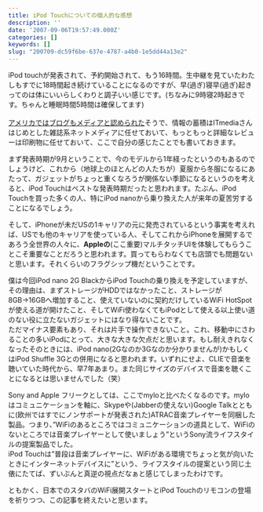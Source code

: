 ```yaml
---
title: iPod Touchについての個人的な感想
description: ''
date: '2007-09-06T19:57:49.000Z'
categories: []
keywords: []
slug: "200709-dc59f6be-637e-4787-a4b0-1e5dd44a13e2"
---
```

iPod touchが発表されて、予約開始されて、もう16時間。生中継を見ていたわたしもすでに18時間起き続けていることになるのですが、早(過ぎ)寝早(過ぎ)起きってのは体にいいらしくわりと調子いい感じです。(ちなみに9時寝2時起きです。ちゃんと睡眠時間5時間は確保してます)  
[  
アメリカではブログもメディアと認められた](http://jp.techcrunch.com/archives/fec-determines-that-blogs-count-as-media/)そうで、情報の蓄積はITmediaさんはじめとした雑誌系ネットメディアに任せておいて、もっともっと詳細なレビューは印刷物に任せておいて、ここで自分の感じたことでも書いておきます。

まず発表時期が9月ということで、今のモデルから1年経ったというのもあるのでしょうけど、これから（地球上のほとんどの人たちが）夏服から冬服になるにあたって、ガジェットがちょっと重くなろうが関係ない季節になるというのを考えると、iPod Touchはベストな発表時期だったと思われます。たぶん、iPod Touchを買った多くの人、特にiPod nanoから乗り換えた人が来年の夏苦労することになるでしょう。

そして、iPhoneが未だUSの1キャリアの元に発売されているという事実を考えれば、USでも他のキャリアを使っている人、そしてこれからiPhoneを展開するであろう全世界の人々に、**Appleの**(ここ重要)マルチタッチUIを体験してもらうことこそ重要なことだろうと思われます。買ってもらわなくても店頭でも問題ないと思います。それくらいのフラグシップ機だということです。

僕は今回iPod nano 2G BlackからiPod Touchの乗り換えを予定していますが、その理由は、まずストレージがHDDではなかったこと、ストレージが8GB→16GBへ増加すること、使えていないのに契約だけしているWiFi HotSpotが使える道が開けたこと、そしてWiFi使わなくてもiPodとして使える以上使い道のない役に立たないガジェットにはなり得ないことです。  
ただマイナス要素もあり、それは片手で操作できないこと。これ、移動中にさわることの多いiPodにとって、大きな大きな欠点だと思います。もし耐えきれなくなったそのときには、iPod nano(2Gなのか3Gなのか分かりませんが)かもしくはiPod Shuffle 3Gとの併用になると思われます。いずれにせよ、CLIEで音楽を聴いていた時代から、早7年あまり。また同じサイズのデバイスで音楽を聴くことになるとは思いませんでした（笑）

Sony and Apple フリークとしては、ここでmyloと比べたくなるのです。myloはコミュニケーションを軸に、Skypeや(Jabberの使えない)Google Talkとともに(欧州ではすでにノンサポートが発表された)ATRAC音楽プレイヤーを同梱した製品。つまり、”WiFiのあるところではコミュニケーションの道具として、WiFiのないところでは音楽プレイヤーとして使いましょう”というSony流ライフスタイルの提案製品でした。  
iPod Touchは”普段は音楽プレイヤーに、WiFiがある環境でちょっと気が向いたときにインターネットデバイスに”という、ライフスタイルの提案という同じ土俵にたてば、ずいぶんと真逆の視点だなぁと感じてしまったわけです。

ともかく、日本でのスタバのWiFi展開スタートとiPod Touchのリモコンの登場を祈りつつ、この記事を終えたいと思います。